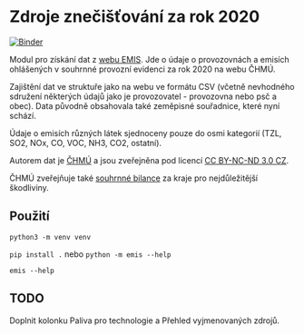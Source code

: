 
# Zdroje znečišťování za rok 2020

[![Binder](https://mybinder.org/badge_logo.svg)](https://mybinder.org/v2/gh/jandolezal/emis/HEAD)

Modul pro získání dat z [webu EMIS](http://portal.chmi.cz/files/portal/docs/uoco/web_generator/plants/index_CZ.html). Jde o údaje o provozovnách a emisích ohlášených v souhrnné provozní evidenci za rok 2020 na webu ČHMÚ.

Zajištění dat ve struktuře jako na webu ve formátu CSV (včetně nevhodného sdružení některých údajů jako je provozovatel - provozovna nebo psč a obec). Data původně obsahovala také zeměpisné souřadnice, které nyní schází.

Údaje o emisích různých látek sjednoceny pouze do osmi kategorií (TZL, SO2, NOx, CO, VOC, NH3, CO2, ostatní).

Autorem dat je [ČHMÚ](http://portal.chmi.cz/files/portal/docs/uoco/web_generator/plants/index_CZ.html) a jsou zveřejněna pod licencí [CC BY-NC-ND 3.0 CZ](https://creativecommons.org/licenses/by-nc-nd/3.0/cz/).

ČHMÚ zveřejňuje také [souhrnné bilance](http://pr-asu.chmi.cz:8080/EmisBilanceView/faces/viewBilance.xhtml) za kraje pro nejdůležitější škodliviny.

## Použití

`python3 -m venv venv`

`pip install .` nebo `python -m emis --help`

`emis --help`

## TODO

Doplnit kolonku Paliva pro technologie a Přehled vyjmenovaných zdrojů.
